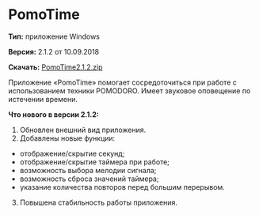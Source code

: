 # PomoTime
**Тип:** приложение Windows

**Версия:** 2.1.2 от 10.09.2018

**Скачать:** [PomoTime2.1.2.zip](https://firebasestorage.googleapis.com/v0/b/mccrush-8de25.appspot.com/o/app%2Fpomotime%2FPomoTime2.1.2.zip?alt=media&token=2779cbd8-4f70-40a4-8a97-61bff1148046)

Приложение «PomoTime» помогает сосредоточиться при работе с использованием техники POMODORO. Имеет звуковое оповещение по истечении времени.

**Что нового в версии 2.1.2:**
1. Обновлен внешний вид приложения.
2. Добавлены новые функции:
- отображение/скрытие секунд;
- отображение/скрытие таймера при работе;
- возможность выбора мелодии сигнала;
- возможность сброса значений таймера;
- указание количества повторов перед большим перерывом.
3. Повышена стабильность работы приложения.
